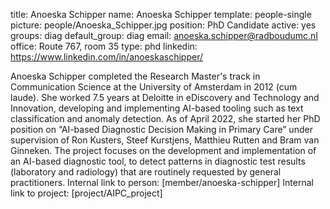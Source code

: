 title: Anoeska Schipper
name: Anoeska Schipper
template: people-single
picture: people/Anoeska_Schipper.jpg
position: PhD Candidate
active: yes
groups: diag
default_group: diag
email: anoeska.schipper@radboudumc.nl
office: Route 767, room 35
type: phd
linkedin: https://www.linkedin.com/in/anoeskaschipper/

Anoeska Schipper completed the Research Master's track in Communication Science at the University of Amsterdam in 2012 (cum laude). She worked 7.5 years at Deloitte in eDiscovery and Technology and Innovation, developing and implementing AI-based tooling such as text classification and anomaly detection. As of April 2022, she started her PhD position on “AI-based Diagnostic Decision Making in Primary Care” under supervision of Ron Kusters, Steef Kurstjens, Matthieu Rutten and Bram van Ginneken. The project focuses on the development and implementation of an AI-based diagnostic tool, to detect patterns in diagnostic test results (laboratory and radiology) that are routinely requested by general practitioners.
Internal link to person: [member/anoeska-schipper]
Internal link to project: [project/AIPC_project]  
